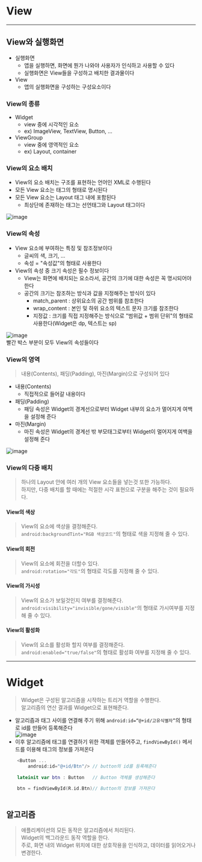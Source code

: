 # View
---
## View와 실행화면
- 실행화면
  - 앱을 실행하면, 화면에 뭔가 나와야 사용자가 인식하고 사용할 수 있다
  - 실행화면은 View들을 구성하고 배치한 결과물이다
- View
  - 앱의 실행화면을 구성하는 구성요소이다

### View의 종류
- Widget
  - view 중에 시각적인 요소
  - ex) ImageView, TextView, Button, ...
- ViewGroup
  - view 중에 영역적인 요소
  - ex) Layout, container

### View의 요소 배치
- View의 요소 배치는 구조를 표현하는 언어인 XML로 수행된다
- 모든 View 요소는 태그의 형태로 명시된다
- 모든 View 요소는 Layout 태그 내에 포함된다
  - 최상단에 존재하는 태그는 선언태그와 Layout 태그이다

![image](https://user-images.githubusercontent.com/80378041/160414174-948d108f-3c18-4826-8f61-95ad45c67cfb.png)

### View의 속성
- View 요소에 부여하는 특징 및 참조정보이다
  - 글씨의 색, 크기, ...
  - 속성 = "속성값"의 형태로 사용한다
- View의 속성 중 크기 속성은 필수 정보이다
  - View는 화면에 배치되는 요소라서, 공간의 크기에 대한 속성은 꼭 명시되어야 한다
  - 공간의 크기는 참조하는 방식과 값을 지정해주는 방식이 있다
    - match_parent : 상위요소의 공간 범위를 참조한다
    - wrap_content : 본인 및 하위 요소의 텍스트 문자 크기를 참조한다
    - 지정값 : 크기를 직접 지정해주는 방식으로 "범위값 + 범위 단위"의 형태로 사용한다(Widget은 dp, 텍스트는 sp)

![image](https://user-images.githubusercontent.com/80378041/160414627-111a6941-eb4b-493c-9e6a-8ae49a2577b4.png)     
빨간 박스 부분이 모두 View의 속성들이다

### View의 영역
> 내용(Contents), 패딩(Padding), 마진(Margin)으로 구성되어 있다
- 내용(Contents)
  - 직접적으로 들어갈 내용이다
- 패딩(Padding)
  - 패딩 속성은 Widget의 경계선으로부터 Widget 내부의 요소가 멀어지게 여백을 설정해 준다
- 마진(Margin)
  - 마진 속성은 Widget의 경계선 밖 부모태그로부터 Widget이 멀어지게 여백을 설정해 준다

![image](https://user-images.githubusercontent.com/80378041/160415882-b4bfa3df-0d52-40d3-9985-bd77e738a937.png)

### View의 다중 배치
> 하나의 Layout 안에 여러 개의 View 요소들을 넣는것 또한 가능하다.      
> 하지만, 다중 배치를 할 때에는 적절한 시각 표현으로 구분을 해주는 것이 필요하다.

#### View의 색상
> View의 요소에 색상을 결정해준다.      
> `android:backgroundTint="RGB 색상코드"`의 형태로 색을 지정해 줄 수 있다.

#### View의 회전
> View의 요소에 회전을 더할수 있다.      
> `android:rotation="각도"`의 형태로 각도를 지정해 줄 수 있다.

#### View의 가시성
> View의 요소가 보일것인지 여부를 결정해준다.      
> `android:visibility="invisible/gone/visible"`의 형태로 가시여부를 지정해 줄 수 있다.

#### View의 활성화
> View의 요소를 활성화 할지 여부를 결정해준다.      
> `android:enabled="true/false"`의 형태로 활성화 여부를 지정해 줄 수 있다.
---
# Widget
> Widget은 구성된 알고리즘을 시작하는 트리거 역할을 수행한다.      
> 알고리즘의 연산 결과를 Widget으로 표현해준다.

- 알고리즘과 태그 사이를 연결해 주기 위해 `android:id=“@+id/고유식별자”`의 형태로 id를 만들어 등록해준다     
![image](https://user-images.githubusercontent.com/80378041/160417846-9032f36c-a44a-4577-acba-a002b64d5793.png)     
- 이후 알고리즘에 태그를 연결하기 위한 객체를 만들어주고, `findViewById()` 메서드를 이용해 태그의 정보를 가져온다      
```Kotlin
    <Button ...
        android:id="@+id/Btn"/> // button의 id를 등록해준다
    
    lateinit var btn : Button   // Button 객체를 생성해준다
    
    btn = findViewById(R.id.Btn)// Button의 정보를 가져온다
    
```

## 알고리즘
> 애플리케이션의 모든 동작은 알고리즘에서 처리된다.     
> Widget의 백그라운드 동작 역할을 한다.      
> 주로, 화면 내의 Widget 위치에 대한 상호작용을 인식하고, 데이터를 읽어오거나 변경한다.
